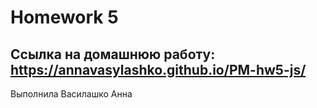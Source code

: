 # Homework 5
## Ссылка на домашнюю работу: https://annavasylashko.github.io/PM-hw5-js/

Выполнила Василашко Анна
